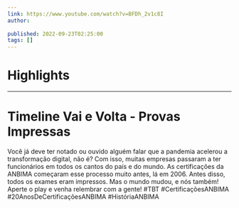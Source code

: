 ```yaml
---
link: https://www.youtube.com/watch?v=BFDh_2v1c8I
author: 
   
published: 2022-09-23T02:25:00
tags: []
---
```

# Highlights


---
# Timeline Vai e Volta - Provas Impressas
Você já deve ter notado ou ouvido alguém falar que a pandemia acelerou a transformação digital, não é? Com isso, muitas empresas passaram a ter funcionários em todos os cantos do país e do mundo. As certificações da ANBIMA começaram esse processo muito antes, lá em 2006. Antes disso, todos os exames eram impressos. Mas o mundo mudou, e nós também! Aperte o play e venha relembrar com a gente! #TBT #CertificaçõesANBIMA #20AnosDeCertificaçõesANBIMA #HistóriaANBIMA